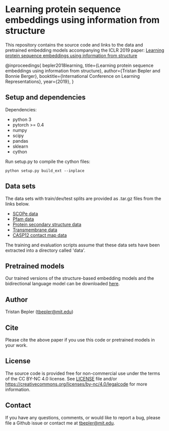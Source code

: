 # Learning protein sequence embeddings using information from structure

This repository contains the source code and links to the data and pretrained embedding models accompanying the ICLR 2019 paper: [Learning protein sequence embeddings using information from structure](https://openreview.net/pdf?id=SygLehCqtm)

@inproceedings{
bepler2018learning,
title={Learning protein sequence embeddings using information from structure},
author={Tristan Bepler and Bonnie Berger},
booktitle={International Conference on Learning Representations},
year={2019},
}

## Setup and dependencies 

Dependencies:
- python 3
- pytorch >= 0.4
- numpy
- scipy
- pandas
- sklearn
- cython

Run setup.py to compile the cython files:

```
python setup.py build_ext --inplace
```

## Data sets

The data sets with train/dev/test splits are provided as .tar.gz files from the links below.

- [SCOPe data](http://bergerlab-downloads.csail.mit.edu/bepler-protein-sequence-embeddings-from-structure-iclr2019/scope.tar.gz)
- [Pfam data](http://bergerlab-downloads.csail.mit.edu/bepler-protein-sequence-embeddings-from-structure-iclr2019/pfam.tar.gz)
- [Protein secondary structure data](http://bergerlab-downloads.csail.mit.edu/bepler-protein-sequence-embeddings-from-structure-iclr2019/secstr.tar.gz)
- [Transmembrane data](http://bergerlab-downloads.csail.mit.edu/bepler-protein-sequence-embeddings-from-structure-iclr2019/transmembrane.tar.gz)
- [CASP12 contact map data](http://bergerlab-downloads.csail.mit.edu/bepler-protein-sequence-embeddings-from-structure-iclr2019/casp12.tar.gz)

The training and evaluation scripts assume that these data sets have been extracted into a directory called 'data'.

## Pretrained models

Our trained versions of the structure-based embedding models and the bidirectional language model can be downloaded [here](http://bergerlab-downloads.csail.mit.edu/bepler-protein-sequence-embeddings-from-structure-iclr2019/pretrained_models.tar.gz).

## Author

Tristan Bepler (tbepler@mit.edu)

## Cite

Please cite the above paper if you use this code or pretrained models in your work.

## License

The source code is provided free for non-commercial use under the terms of the CC BY-NC 4.0 license. See [LICENSE](LICENSE) file and/or https://creativecommons.org/licenses/by-nc/4.0/legalcode for more information.


## Contact

If you have any questions, comments, or would like to report a bug, please file a Github issue or contact me at tbepler@mit.edu.

